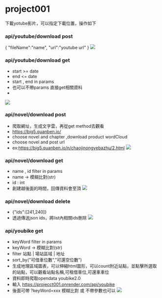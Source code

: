 # project001

下載yotube影片，可以指定下載位置，操作如下
### api/youtube/download post
{
    "fileName":"name",
    "url":"youtube url"
}
![](https://github.com/leolee1204/project001/blob/f94213fa482b9acae949a51322317961383a9a06/images/youtube_post.png)


### api/youtube/download get
* start >= date
* end <= date
* start , end in params
* 也可以不帶params 直接get相關資料
* 
![](https://github.com/leolee1204/project001/blob/f94213fa482b9acae949a51322317961383a9a06/images/youbike_get.png)

### api/novel/download post

* 爬取網址，生成文字雲，再從get method去觀看
* https://big5.quanben.io/
* choose novel and chapter ,download product wordCloud
* choose novel and post url
* ex:https://big5.quanben.io/n/chaojinongyebazhu/2.html
![](https://github.com/leolee1204/project001/blob/f94213fa482b9acae949a51322317961383a9a06/images/novel_post.png)

### api/novel/download get
* name , id filter in params
* name -> 模糊比對(str)
* id : int
* 創建越後面的時間，回傳資料會至頂
![](https://github.com/leolee1204/project001/blob/f94213fa482b9acae949a51322317961383a9a06/images/novel_get.png)

### api/novel/download delete
* {"ids":[241,240]}
* 透過傳送json ids，將list內相關ids刪除
![](https://github.com/leolee1204/project001/blob/f94213fa482b9acae949a51322317961383a9a06/images/novel_delete.png)

### api/youbike get
* keyWord filter in params
* keyWord -> 模糊比對(str)
* filter 站點 | 場站區域 | 地址
* sort_by("可借車位數","可還空位數")
* 生成地理區域圖表，可以伸縮html圖形，可以count附近站點，並點擊所選取的站點，可以觀看站點名稱,可租借車位,可還車車位
* 資料即時爬取opendata youbike2.0
* 輸入 https://projecct001.onrender.com/api/youbike
* 後面可帶 ?keyWord=xxx 模糊比對 或 不帶參數也可以
![](https://github.com/leolee1204/project001/blob/f94213fa482b9acae949a51322317961383a9a06/images/youtube_get.png)
